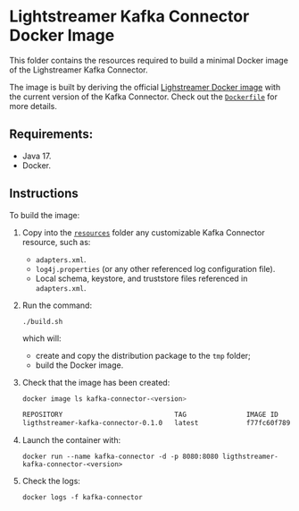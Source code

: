 # Lightstreamer Kafka Connector Docker Image

This folder contains the resources required to build a minimal Docker image of the Lighstreamer Kafka Connector.

The image is built by deriving the official [Lighstreamer Docker image](https://hub.docker.com/_/lightstreamer) with the current version of the Kafka Connector. Check out the [`Dockerfile`](./Dockerfile) for more details.

## Requirements:

- Java 17.
- Docker.

## Instructions

To build the image:

1. Copy into the [`resources`](resources/) folder any customizable Kafka Connector resource, such as:
   - `adapters.xml`.
   - `log4j.properties` (or any other referenced log configuration file).
   - Local schema, keystore, and truststore files referenced in `adapters.xml`.

2. Run the command:

   `./build.sh`

   which will:
   
   - create and copy the distribution package to the `tmp` folder;
   - build the Docker image.

3. Check that the image has been created:

   ```sh
   docker image ls kafka-connector-<version>

   REPOSITORY                            TAG               IMAGE ID       CREATED          SIZE
   ligthstreamer-kafka-connector-0.1.0   latest            f77fc60f7892   13 minutes ago   602MB
   ```

4. Launch the container with:

   `docker run --name kafka-connector -d -p 8080:8080 ligthstreamer-kafka-connector-<version>`
 
5. Check the logs:
 
   `docker logs -f kafka-connector`
